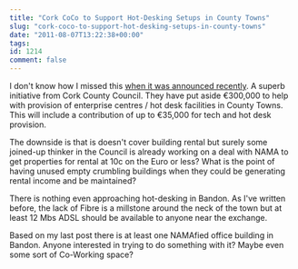 ```yaml
---
title: "Cork CoCo to Support Hot-Desking Setups in County Towns"
slug: "cork-coco-to-support-hot-desking-setups-in-county-towns"
date: "2011-08-07T13:22:38+00:00"
tags:
id: 1214
comment: false
---
```


I don't know how I missed this [when it was announced recently](http://wcdp.leaderpartnership.ie/uncategorized/2011/07/cork-county-council-to-invest-e1-25m-in-economic-development/). A superb initiative from Cork County Council. They have put aside €300,000 to help with provision of enterprise centres / hot desk facilities in County Towns. This will include a contribution of up to €35,000 for tech and hot desk provision.

The downside is that is doesn't cover building rental but surely some joined-up thinker in the Council is already working on a deal with NAMA to get properties for rental at 10c on the Euro or less? What is the point of having unused empty crumbling buildings when they could be generating rental income and be maintained?

There is nothing even approaching hot-desking in Bandon. As I've written before, the lack of Fibre is a millstone around the neck of the town but at least 12 Mbs ADSL should be available to anyone near the exchange.

Based on my last post there is at least one NAMAfied office building in Bandon. Anyone interested in trying to do something with it? Maybe even some sort of Co-Working space?

&nbsp;

&nbsp;
